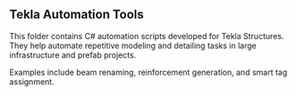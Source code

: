 ## Tekla Automation Tools

This folder contains C# automation scripts developed for Tekla Structures.  
They help automate repetitive modeling and detailing tasks in large infrastructure and prefab projects.

Examples include beam renaming, reinforcement generation, and smart tag assignment.

